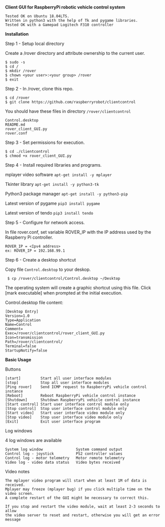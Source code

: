 **Client GUI for RaspberryPi robotic vehicle control system**
  ```
  Tested OK on Ubuntu 18.04LTS.
  Written in python3 with the help of Tk and pygame libraries.
  Tested OK with a Gamepad Logitech F310 controller
  ```
  
**Installation**

Step 1 - Setup local directory

Create a /rover directory and attribute ownership to the current user.

  ```
  $ sudo -s 
  $ cd /
  $ mkdir /rover
  $ chown <your user>:<your group> /rover
  $ exit
  ```

Step 2 - In /rover, clone this repo.

  ```
  $ cd /rover
  $ git clone https://github.com/raspberryrobot/clientcontrol
  ```
  
You should have these files in directory ```/rover/clientcontrol```
  ```
  Control.desktop
  README.md
  rover_client_GUI.py
  rover.conf
  ```
  
Step 3 - Set permissions for execution.

  ```
  $ cd ./clientcontrol
  $ chmod +x rover_client_GUI.py
  ```

Step 4 - Install required libraries and programs.

mplayer video software
  ```apt-get install -y mplayer```

Tkinter library
  ```apt-get install -y python3-tk```

Python3 package manager
  ```apt-get install -y python3-pip```

Latest version of pygame
  ```pip3 install pygame```

Latest version of tendo
  ```pip3 install tendo```
  
Step 5 - Configure for network access. 

In file rover.conf, set variable ROVER_IP with the IP address used by the Raspberry Pi controller.
  ```
  ROVER_IP = <Ipv4 address>
  ex: ROVER_IP = 192.168.99.1
  ```
  
Step 6 - Create a desktop shortcut

Copy file ```Control.desktop``` to your deskop. 
  ```
   $ cp /rover/clientcontrol/Control.desktop ~/Desktop
  ```

The operating system will create a graphic shortcut using this file.
Click [mark executable] when prompted at the initial execution.

  Control.desktop file content:
  
  ```
  [Desktop Entry]
  Version=1.0
  Type=Application
  Name=Control
  Comment=
  Exec=/rover/clientcontrol/rover_client_GUI.py
  Icon=transmission
  Path=/rover/clientcontrol/
  Terminal=false
  StartupNotify=false

  ```
 
**Basic Usage**

Buttons 
```
[start]         Start all user interface modules 
[stop]          Stop all user interface modules
[Ping rover]    Send ICMP request to RaspberryPi vehicle control instance
[Reboot]        Reboot RaspberryPi vehicle control instance
[Shutdown]      Shutdown RaspberryPi vehicle control instance
[Start control] Start user interface control module only
[Stop control]  Stop user interface control module only
[Start video]   Start user interface video module only
[Stop video]    Stop user interface video module only
[Exit]          Exit user interface program
```
Log windows

4 log windows are available

```
System log window               System command output
Control log - joystick          PS2 controller values     
Control log - motor telemetry   Motor remote telemetry
Video log - video data status   Video bytes received 
```
Video notes
```
The mplayer video program will start when at least 1M of data is received.
Mplayer may freeze (mplayer bug) if you click multiple time on the video screen. 
A complete restart of the GUI might be necessary to correct this. 

If you stop and restart the video module, wait at least 2-3 seconds to allow
the video server to reset and restart, otherwise you will get an error 
message
```
